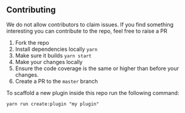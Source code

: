 ## Contributing

We do not allow contributors to claim issues. If you find something interesting you can contribute to the repo, feel free to raise a PR

1. Fork the repo
2. Install dependencies locally `yarn`
3. Make sure it builds `yarn start`
4. Make your changes locally
5. Ensure the code coverage is the same or higher than before your changes.
6. Create a PR to the `master` branch

To scaffold a new plugin inside this repo run the following command:

`yarn run create:plugin "my plugin"`

